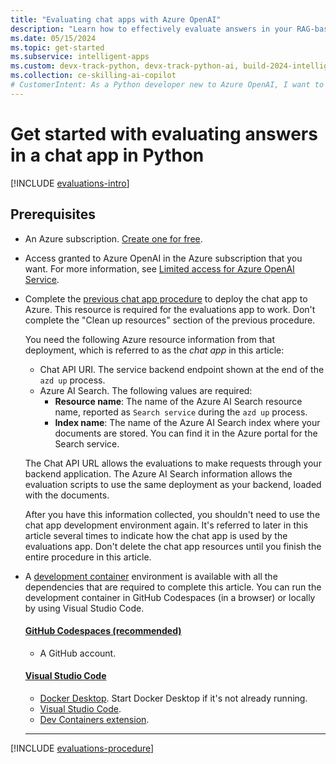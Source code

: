 ```yaml
---
title: "Evaluating chat apps with Azure OpenAI"
description: "Learn how to effectively evaluate answers in your RAG-based chat app by using Azure OpenAI. Generate sample prompts, run evaluations, and analyze results."
ms.date: 05/15/2024
ms.topic: get-started
ms.subservice: intelligent-apps
ms.custom: devx-track-python, devx-track-python-ai, build-2024-intelligent-apps
ms.collection: ce-skilling-ai-copilot
# CustomerIntent: As a Python developer new to Azure OpenAI, I want to evaluate the answers of my chat app and determine the best prompt.
---
```

# Get started with evaluating answers in a chat app in Python

[!INCLUDE [evaluations-intro](../ai/includes/evaluations-introduction.md)]

## Prerequisites

* An Azure subscription. [Create one for free](https://azure.microsoft.com/free/ai-services?azure-portal=true).
* Access granted to Azure OpenAI in the Azure subscription that you want. For more information, see [Limited access for Azure OpenAI Service](https://aka.ms/oai/access).
* Complete the [previous chat app procedure](get-started-app-chat-template.md) to deploy the chat app to Azure. This resource is required for the evaluations app to work. Don't complete the "Clean up resources" section of the previous procedure.

    You need the following Azure resource information from that deployment, which is referred to as the *chat app* in this article:

    * Chat API URI. The service backend endpoint shown at the end of the `azd up` process.
    * Azure AI Search. The following values are required:
         * **Resource name**: The name of the Azure AI Search resource name, reported as `Search service` during the `azd up` process.
        * **Index name**: The name of the Azure AI Search index where your documents are stored. You can find it in the Azure portal for the Search service.

    The Chat API URL allows the evaluations to make requests through your backend application. The Azure AI Search information allows the evaluation scripts to use the same deployment as your backend, loaded with the documents.

    After you have this information collected, you shouldn't need to use the chat app development environment again. It's referred to later in this article several times to indicate how the chat app is used by the evaluations app. Don't delete the chat app resources until you finish the entire procedure in this article.

* A [development container](https://containers.dev/) environment is available with all the dependencies that are required to complete this article. You can run the development container in GitHub Codespaces (in a browser) or locally by using Visual Studio Code.

    #### [GitHub Codespaces (recommended)](#tab/github-codespaces)
    
    * A GitHub account.
    
    #### [Visual Studio Code](#tab/visual-studio-code)

    * [Docker Desktop](https://www.docker.com/products/docker-desktop/). Start Docker Desktop if it's not already running.
    * [Visual Studio Code](https://code.visualstudio.com/).
    * [Dev Containers extension](https://marketplace.visualstudio.com/items?itemName=ms-vscode-remote.remote-containers).
    
    ---

[!INCLUDE [evaluations-procedure](../ai/includes/evaluations-procedure.md)]
